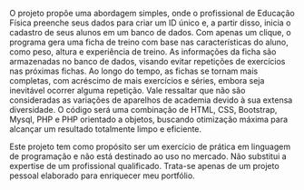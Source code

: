 O projeto propõe uma abordagem simples, onde o profissional de Educação Física preenche seus dados para criar um ID único e, a partir disso, inicia o cadastro de seus alunos em um banco de dados. Com apenas um clique, o programa gera uma ficha de treino com base nas características do aluno, como peso, altura e experiência de treino. As informações da ficha são armazenadas no banco de dados, visando evitar repetições de exercícios nas próximas fichas. Ao longo do tempo, as fichas se tornam mais completas, com acréscimo de mais exercícios e séries, embora seja inevitável ocorrer alguma repetição. Vale ressaltar que não são consideradas as variações de aparelhos de academia devido à sua extensa diversidade. O código será uma combinação de HTML, CSS, Bootstrap, Mysql, PHP e PHP orientado a objetos, buscando otimização máxima para alcançar um resultado totalmente limpo e eficiente.

Este projeto tem como propósito ser um exercício de prática em linguagem de programação e não está destinado ao uso no mercado. Não substitui a expertise de um profissional qualificado. Trata-se apenas de um projeto pessoal elaborado para enriquecer meu portfólio.
